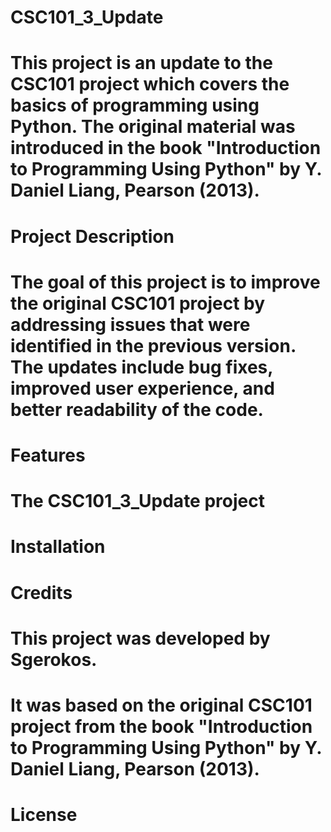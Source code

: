 # CSC101_3_Update
#
# This project is an update to the CSC101 project which covers the basics of programming using Python. The original material was introduced in the book "Introduction to Programming Using Python" by Y. Daniel Liang, Pearson (2013).
#
# Project Description
# The goal of this project is to improve the original CSC101 project by addressing issues that were identified in the previous version. The updates include bug fixes, improved user experience, and better readability of the code.
#
# Features
# The CSC101_3_Update project
#
#
# Installation
#
#
#
# Credits
#
# This project was developed by Sgerokos. 
# It was based on the original CSC101 project from the book "Introduction to Programming Using Python" by Y. Daniel Liang, Pearson (2013).
#
# License